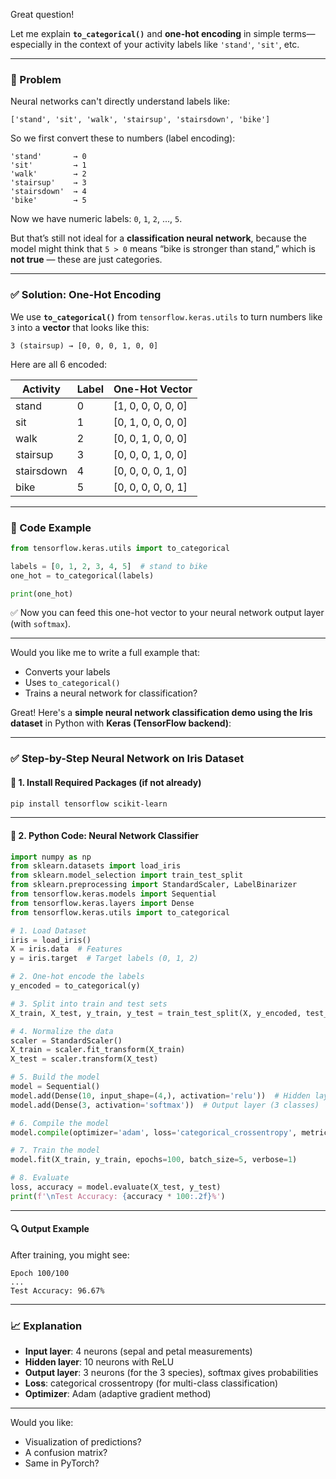 Great question!

Let me explain **`to_categorical()`** and **one-hot encoding** in simple terms—especially in the context of your activity labels like `'stand'`, `'sit'`, etc.

---

### 🔄 Problem

Neural networks can't directly understand labels like:

```
['stand', 'sit', 'walk', 'stairsup', 'stairsdown', 'bike']
```

So we first convert these to numbers (label encoding):

```
'stand'       → 0  
'sit'         → 1  
'walk'        → 2  
'stairsup'    → 3  
'stairsdown'  → 4  
'bike'        → 5  
```

Now we have numeric labels: `0`, `1`, `2`, ..., `5`.

But that’s still not ideal for a **classification neural network**, because the model might think that `5 > 0` means “bike is stronger than stand,” which is **not true** — these are just categories.

---

### ✅ Solution: One-Hot Encoding

We use **`to_categorical()`** from `tensorflow.keras.utils` to turn numbers like `3` into a **vector** that looks like this:

```
3 (stairsup) → [0, 0, 0, 1, 0, 0]
```

Here are all 6 encoded:

| Activity   | Label | One-Hot Vector      |
| ---------- | ----- | ------------------- |
| stand      | 0     | \[1, 0, 0, 0, 0, 0] |
| sit        | 1     | \[0, 1, 0, 0, 0, 0] |
| walk       | 2     | \[0, 0, 1, 0, 0, 0] |
| stairsup   | 3     | \[0, 0, 0, 1, 0, 0] |
| stairsdown | 4     | \[0, 0, 0, 0, 1, 0] |
| bike       | 5     | \[0, 0, 0, 0, 0, 1] |

---

### 🧪 Code Example

```python
from tensorflow.keras.utils import to_categorical

labels = [0, 1, 2, 3, 4, 5]  # stand to bike
one_hot = to_categorical(labels)

print(one_hot)
```

✅ Now you can feed this one-hot vector to your neural network output layer (with `softmax`).

---

Would you like me to write a full example that:

* Converts your labels
* Uses `to_categorical()`
* Trains a neural network for classification?

Great! Here's a **simple neural network classification demo using the Iris dataset** in Python with **Keras (TensorFlow backend)**:

---

### ✅ Step-by-Step Neural Network on Iris Dataset

#### 📌 1. Install Required Packages (if not already)

```bash
pip install tensorflow scikit-learn
```

---

#### 🧠 2. Python Code: Neural Network Classifier

```python
import numpy as np
from sklearn.datasets import load_iris
from sklearn.model_selection import train_test_split
from sklearn.preprocessing import StandardScaler, LabelBinarizer
from tensorflow.keras.models import Sequential
from tensorflow.keras.layers import Dense
from tensorflow.keras.utils import to_categorical

# 1. Load Dataset
iris = load_iris()
X = iris.data  # Features
y = iris.target  # Target labels (0, 1, 2)

# 2. One-hot encode the labels
y_encoded = to_categorical(y)

# 3. Split into train and test sets
X_train, X_test, y_train, y_test = train_test_split(X, y_encoded, test_size=0.2, random_state=42)

# 4. Normalize the data
scaler = StandardScaler()
X_train = scaler.fit_transform(X_train)
X_test = scaler.transform(X_test)

# 5. Build the model
model = Sequential()
model.add(Dense(10, input_shape=(4,), activation='relu'))  # Hidden layer
model.add(Dense(3, activation='softmax'))  # Output layer (3 classes)

# 6. Compile the model
model.compile(optimizer='adam', loss='categorical_crossentropy', metrics=['accuracy'])

# 7. Train the model
model.fit(X_train, y_train, epochs=100, batch_size=5, verbose=1)

# 8. Evaluate
loss, accuracy = model.evaluate(X_test, y_test)
print(f'\nTest Accuracy: {accuracy * 100:.2f}%')
```

---

#### 🔍 Output Example

After training, you might see:

```
Epoch 100/100
...
Test Accuracy: 96.67%
```

---

### 📈 Explanation

* **Input layer**: 4 neurons (sepal and petal measurements)
* **Hidden layer**: 10 neurons with ReLU
* **Output layer**: 3 neurons (for the 3 species), softmax gives probabilities
* **Loss**: categorical crossentropy (for multi-class classification)
* **Optimizer**: Adam (adaptive gradient method)

---

Would you like:

* Visualization of predictions?
* A confusion matrix?
* Same in PyTorch?

